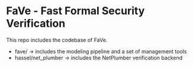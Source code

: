 # FaVe - Fast Formal Security Verification

This repo includes the codebase of FaVe.

 - fave/ -> includes the modeling pipeline and a set of management tools
 - hassel/net_plumber -> includes the NetPlumber verification backend
